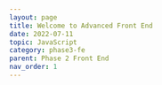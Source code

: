 ```yaml
---
layout: page
title: Welcome to Advanced Front End
date: 2022-07-11
topic: JavaScript
category: phase3-fe
parent: Phase 2 Front End
nav_order: 1
---
```

